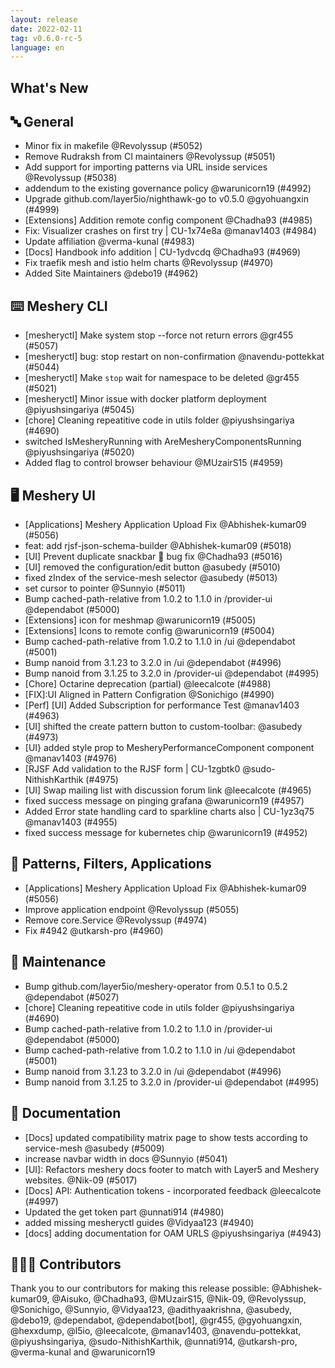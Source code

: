 ```yaml
---
layout: release
date: 2022-02-11
tag: v0.6.0-rc-5
language: en
---
```


## What's New

## 🔤 General

- Minor fix in makefile @Revolyssup (#5052)
- Remove Rudraksh from CI maintainers @Revolyssup (#5051)
- Add support for importing patterns via URL inside services @Revolyssup (#5038)
- addendum to the existing governance policy @warunicorn19 (#4992)
- Upgrade github.com/layer5io/nighthawk-go to v0.5.0 @gyohuangxin (#4999)
- [Extensions] Addition remote config component @Chadha93 (#4985)
- Fix: Visualizer crashes on first try | CU-1x74e8a @manav1403 (#4984)
- Update affiliation @verma-kunal (#4983)
- [Docs] Handbook info addition | CU-1ydvcdq @Chadha93 (#4969)
- Fix traefik mesh and istio helm charts @Revolyssup (#4970)
- Added Site Maintainers @debo19 (#4962)

## ⌨️ Meshery CLI

- [mesheryctl] Make system stop --force not return errors @gr455 (#5057)
- [mesheryctl] bug: stop restart on non-confirmation @navendu-pottekkat (#5044)
- [mesheryctl] Make `stop` wait for namespace to be deleted @gr455 (#5021)
- [mesheryctl] Minor issue with docker platform deployment @piyushsingariya (#5045)
- [chore] Cleaning repeatitive code in utils folder @piyushsingariya (#4690)
- switched IsMesheryRunning with AreMesheryComponentsRunning @piyushsingariya (#5020)
- Added flag to control browser behaviour @MUzairS15 (#4959)

## 🖥 Meshery UI

- [Applications] Meshery Application Upload Fix @Abhishek-kumar09 (#5056)
- feat: add rjsf-json-schema-builder @Abhishek-kumar09 (#5018)
- [UI] Prevent duplicate snackbar 🐛 bug fix @Chadha93 (#5016)
- [UI] removed the configuration/edit button @asubedy (#5010)
- fixed zIndex of the service-mesh selector @asubedy (#5013)
- set cursor to pointer @Sunnyio (#5011)
- Bump cached-path-relative from 1.0.2 to 1.1.0 in /provider-ui @dependabot (#5000)
- [Extensions] icon for meshmap @warunicorn19 (#5005)
- [Extensions] Icons to remote config @warunicorn19 (#5004)
- Bump cached-path-relative from 1.0.2 to 1.1.0 in /ui @dependabot (#5001)
- Bump nanoid from 3.1.23 to 3.2.0 in /ui @dependabot (#4996)
- Bump nanoid from 3.1.25 to 3.2.0 in /provider-ui @dependabot (#4995)
- [Chore] Octarine deprecation (partial) @leecalcote (#4988)
- \[FIX\]:UI Aligned in Pattern Configration @Sonichigo (#4990)
- [Perf] [UI] Added Subscription for performance Test @manav1403 (#4963)
- [UI] shifted the create pattern button to custom-toolbar: @asubedy (#4973)
- [UI} added style prop to MesheryPerformanceComponent component @manav1403 (#4976)
- [RJSF Add validation to the RJSF form | CU-1zgbtk0 @sudo-NithishKarthik (#4975)
- [UI] Swap mailing list with discussion forum link @leecalcote (#4965)
- fixed success message on pinging grafana @warunicorn19 (#4957)
- Added Error state handling card to sparkline charts also | CU-1yz3q75 @manav1403 (#4955)
- fixed success message for kubernetes chip @warunicorn19 (#4952)

## 🔋 Patterns, Filters, Applications

- [Applications] Meshery Application Upload Fix @Abhishek-kumar09 (#5056)
- Improve application endpoint @Revolyssup (#5055)
- Remove core.Service @Revolyssup (#4974)
- Fix #4942 @utkarsh-pro (#4960)

## 🧰 Maintenance

- Bump github.com/layer5io/meshery-operator from 0.5.1 to 0.5.2 @dependabot (#5027)
- [chore] Cleaning repeatitive code in utils folder @piyushsingariya (#4690)
- Bump cached-path-relative from 1.0.2 to 1.1.0 in /provider-ui @dependabot (#5000)
- Bump cached-path-relative from 1.0.2 to 1.1.0 in /ui @dependabot (#5001)
- Bump nanoid from 3.1.23 to 3.2.0 in /ui @dependabot (#4996)
- Bump nanoid from 3.1.25 to 3.2.0 in /provider-ui @dependabot (#4995)

## 📖 Documentation

- [Docs] updated compatibility matrix page to show tests according to service-mesh @asubedy (#5009)
- increase navbar width in docs @Sunnyio (#5041)
- \[UI\]: Refactors meshery docs footer to match with Layer5 and Meshery websites. @Nik-09 (#5017)
- [Docs] API: Authentication tokens - incorporated feedback @leecalcote (#4997)
- Updated the get token part @unnati914 (#4980)
- added missing mesheryctl guides @Vidyaa123 (#4940)
- [docs] adding documentation for OAM URLS @piyushsingariya (#4943)

## 👨🏽‍💻 Contributors

Thank you to our contributors for making this release possible:
@Abhishek-kumar09, @Aisuko, @Chadha93, @MUzairS15, @Nik-09, @Revolyssup, @Sonichigo, @Sunnyio, @Vidyaa123, @adithyaakrishna, @asubedy, @debo19, @dependabot, @dependabot[bot], @gr455, @gyohuangxin, @hexxdump, @l5io, @leecalcote, @manav1403, @navendu-pottekkat, @piyushsingariya, @sudo-NithishKarthik, @unnati914, @utkarsh-pro, @verma-kunal and @warunicorn19
